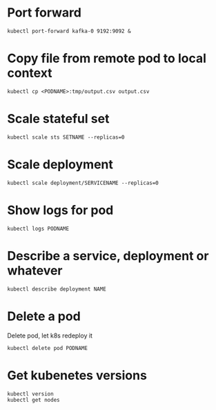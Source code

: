 # Port forward

    kubectl port-forward kafka-0 9192:9092 &

# Copy file from remote pod to local context

    kubectl cp <PODNAME>:tmp/output.csv output.csv

# Scale stateful set

    kubectl scale sts SETNAME --replicas=0

# Scale deployment

    kubectl scale deployment/SERVICENAME --replicas=0

# Show logs for pod

    kubectl logs PODNAME

# Describe a service, deployment or whatever

    kubectl describe deployment NAME

# Delete a pod

Delete pod, let k8s redeploy it

    kubectl delete pod PODNAME

# Get kubenetes versions

    kubectl version
    kubectl get nodes
